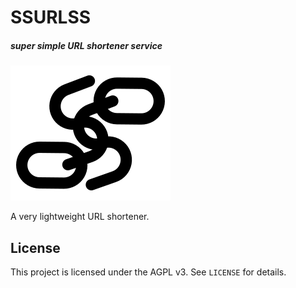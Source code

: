 # SSURLSS

##### super simple URL shortener service

![logo](./assets/favicon.png) 

A very lightweight URL shortener.

## License

This project is licensed under the AGPL v3. See `LICENSE` for details.
